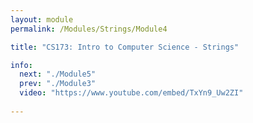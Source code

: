 ```yaml
---
layout: module
permalink: /Modules/Strings/Module4

title: "CS173: Intro to Computer Science - Strings"

info:
  next: "./Module5"
  prev: "./Module3"
  video: "https://www.youtube.com/embed/TxYn9_Uw2ZI"
  
---
```

